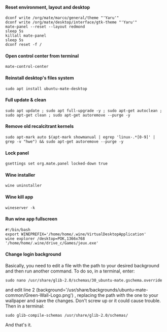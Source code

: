 #### Reset environment, layout and desktop
```
dconf write /org/mate/marco/general/theme "'Yaru'"
dconf write /org/mate/desktop/interface/gtk-theme "'Yaru'"
mate-panel --reset --layout redmond
sleep 5s
killall mate-panel
sleep 5s
dconf reset -f /
```
#### Open control center from terminal
```mate-control-center```
#### Reinstall desktop's files system
```sudo apt install ubuntu-mate-desktop```
#### Full update & clean
```sudo apt update ; sudo apt full-upgrade -y ; sudo apt-get autoclean ; sudo apt-get clean ; sudo apt-get autoremove --purge -y```
#### Remove old recalcitrant kernels
```sudo apt-mark auto $(apt-mark showmanual | egrep 'linux-.*[0-9]' | grep -v "hwe") && sudo apt-get autoremove --purge -y```
#### Lock panel
```gsettings set org.mate.panel locked-down true```
#### Wine installer
```wine uninstaller```
#### Wine kill app
```wineserver -k```
#### Run wine app fullscreen
```
#!/bin/bash
export WINEPREFIX='/home/home/.wine/VirtualDesktopApplication'
wine explorer /desktop=POK,1366x768 '/home/home/.wine/drive_c/Games/jeux.exe'
```
#### Change login background
Basically, you need to edit a file with the path to your desired background and then run another command.
To do so, in a terminal, enter:
```
sudo nano /usr/share/glib-2.0/schemas/30_ubuntu-mate.gschema.override
```
and edit line 2 (background='/usr/share/backgrounds/ubuntu-mate-common/Green-Wall-Logo.png') , replacing the path with the one to your wallpaper and save the changes. Don't screw up or it could cause trouble.
Then in a terminal:
```
sudo glib-compile-schemas /usr/share/glib-2.0/schemas/
```
And that's it.
